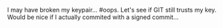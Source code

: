 I may have broken my keypair... #oops. Let's see if GIT still trusts my key.
Would be nice if I actually commited with a signed commit...
